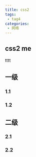 ```yaml
---
title: css2
tags:
 - tag4
categories: 
 - 网络
---
```

## css2 me
tttt

## 一级

### 1.1

### 1.2

## 二级

### 2.1

### 2.2
